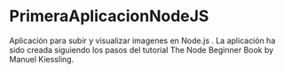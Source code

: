 PrimeraAplicacionNodeJS
=======================

Aplicación para subir y visualizar imagenes en Node.js . La aplicación ha sido creada siguiendo los pasos del tutorial
The Node Beginner Book by Manuel Kiessling.
